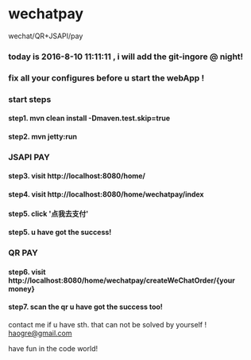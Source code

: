 # wechatpay
wechat/QR+JSAPI/pay
### today is 2016-8-10 11:11:11 , i will add the git-ingore @ night!

### fix all your configures before u start the webApp !

### start steps
#### step1. mvn clean install -Dmaven.test.skip=true
#### step2. mvn jetty:run

### JSAPI PAY

#### step3. visit http://localhost:8080/home/
#### step4. visit http://localhost:8080/home/wechatpay/index
#### step5. click '点我去支付'
#### step5. u have got the success!

### QR PAY
#### step6. visit http://localhost:8080/home/wechatpay/createWeChatOrder/{your money}
#### step7. scan the qr u have got the success too!

contact me if u have sth. that can not be solved by yourself !
haogre@gmail.com

have fun in the code world!
